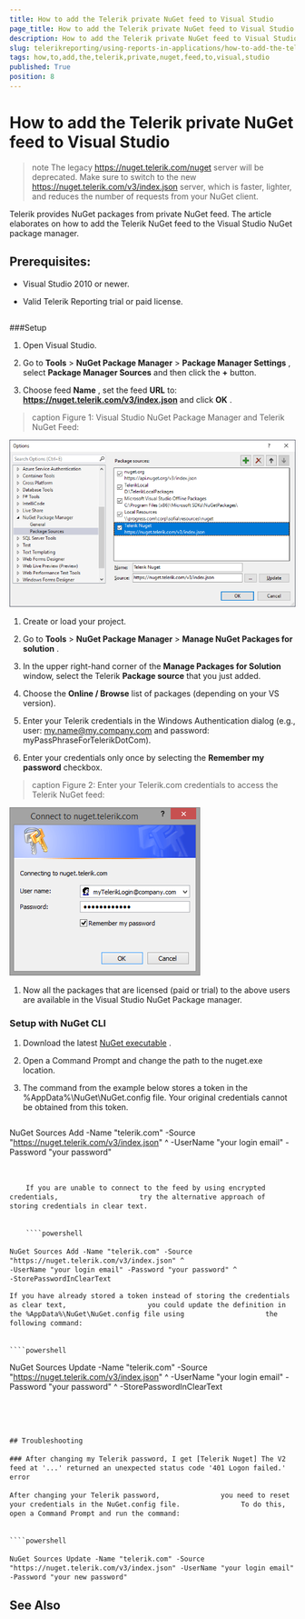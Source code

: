 ```yaml
---
title: How to add the Telerik private NuGet feed to Visual Studio
page_title: How to add the Telerik private NuGet feed to Visual Studio | for Telerik Reporting Documentation
description: How to add the Telerik private NuGet feed to Visual Studio
slug: telerikreporting/using-reports-in-applications/how-to-add-the-telerik-private-nuget-feed-to-visual-studio
tags: how,to,add,the,telerik,private,nuget,feed,to,visual,studio
published: True
position: 8
---
```


# How to add the Telerik private NuGet feed to Visual Studio



>note The legacy https://nuget.telerik.com/nuget server will be deprecated. Make sure to switch to the new            https://nuget.telerik.com/v3/index.json server, which is faster, lighter, and reduces the number of requests from your NuGet client.         


Telerik provides NuGet packages from private NuGet feed.          The article elaborates on how to add the Telerik NuGet feed to the Visual Studio NuGet package manager.        

## Prerequisites:

* Visual Studio 2010 or newer.

* Valid Telerik Reporting trial or paid license.

## 

###Setup

1. Open Visual Studio.             

1. Go to __Tools__  > __NuGet Package Manager__  > __Package Manager Settings__ , select __Package Manager Sources__  and then click the __+__  button.             

1. Choose feed __Name__ , set the feed __URL__  to: __https://nuget.telerik.com/v3/index.json__  and click __OK__ .             
>caption Figure 1: Visual Studio NuGet Package Manager and Telerik NuGet Feed:

  

  ![nuged feed](images/nuged-feed-in-npm.png)

1. Create or load your project.             

1. Go to __Tools__  > __NuGet Package Manager__  > __Manage NuGet Packages for solution__ .             

1. In the upper right-hand corner of the __Manage Packages for Solution__  window, select the Telerik __Package source__  that you just added.             

1. Choose the __Online / Browse__  list of packages (depending on your VS version).             

1. Enter your Telerik credentials in the Windows Authentication dialog (e.g., user: my.name@my.company.com and password: myPassPhraseForTelerikDotCom).             

1. Enter your credentials only once by selecting the __Remember my password__  checkbox.             
>caption Figure 2: Enter your Telerik.com credentials to access the Telerik NuGet feed:

  

  ![nuget Wcredentials](images/nuget-credentials.png)

1. Now all the packages that are licensed (paid or trial) to the above users are available in the Visual Studio NuGet Package manager.             

###            Setup with NuGet CLI
          

1. Download the latest                    [NuGet executable](https://dist.nuget.org/win-x86-commandline/latest/nuget.exe) .                 

1. Open a Command Prompt and change the path to the nuget.exe location.                 

1. The command from the example below stores a token in the                   %AppData%\NuGet\NuGet.config file. Your original credentials cannot be                    obtained from this token.                 

	
    ````powershell

NuGet Sources Add -Name "telerik.com" -Source "https://nuget.telerik.com/v3/index.json" ^
-UserName "your login email" -Password "your password"
````


    If you are unable to connect to the feed by using encrypted credentials,                    try the alternative approach of storing credentials in clear text.                 

	
    ````powershell

NuGet Sources Add -Name "telerik.com" -Source "https://nuget.telerik.com/v3/index.json" ^
-UserName "your login email" -Password "your password" ^
-StorePasswordInClearText
````


    If you have already stored a token instead of storing the credentials as clear text,                    you could update the definition in the %AppData%\NuGet\NuGet.config file using                    the following command:                 

	
    ````powershell

NuGet Sources Update -Name "telerik.com" -Source "https://nuget.telerik.com/v3/index.json" ^
-UserName "your login email" -Password "your password" ^
-StorePasswordInClearText
````




## Troubleshooting

### After changing my Telerik password, I get [Telerik Nuget] The V2 feed at '...' returned an unexpected status code '401 Logon failed.' error

After changing your Telerik password,               you need to reset your credentials in the NuGet.config file.               To do this, open a Command Prompt and run the command:             

	
````powershell

NuGet Sources Update -Name "telerik.com" -Source "https://nuget.telerik.com/v3/index.json" -UserName "your login email" -Password "your new password"
````




## See Also

